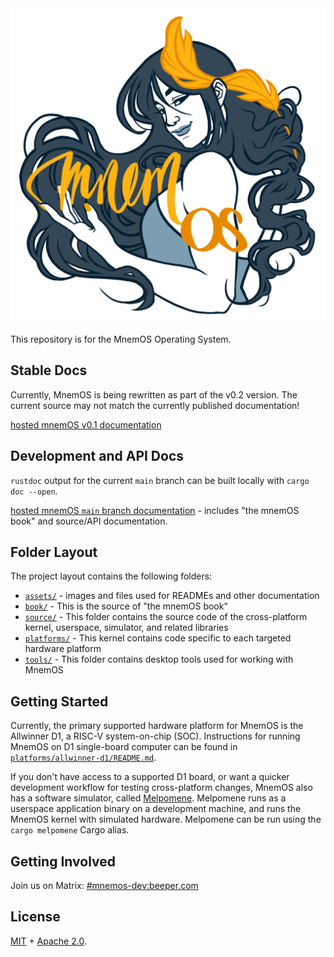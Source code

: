 <img src = "./assets/logo-mnemos-1280px.png" width = "600" alt="MnemOS" />

This repository is for the MnemOS Operating System.

## Stable Docs

Currently, MnemOS is being rewritten as part of the v0.2 version. The current source may not
match the currently published documentation!

[hosted mnemOS v0.1 documentation](https://mnemos.jamesmunns.com)

## Development and API Docs

`rustdoc` output for the current `main` branch can be built locally with `cargo doc --open`.

[hosted mnemOS `main` branch documentation](https://mnemos-dev.jamesmunns.com/) - includes "the mnemOS book" and source/API documentation.

## Folder Layout

The project layout contains the following folders:

* [`assets/`] - images and files used for READMEs and other documentation
* [`book/`] - This is the source of "the mnemOS book"
* [`source/`] - This folder contains the source code of the cross-platform kernel, userspace, simulator, and related libraries
* [`platforms/`] - This kernel contains code specific to each targeted hardware platform
* [`tools/`] - This folder contains desktop tools used for working with MnemOS

[`assets/`]: ./assets/
[`book/`]: ./book/
[`source/`]: ./source/
[`platforms/`]: .platforms/
[`tools/`]: ./tools/

## Getting Started

Currently, the primary supported hardware platform for MnemOS is the
Allwinner D1, a RISC-V system-on-chip (SOC). Instructions for running MnemOS on
D1 single-board computer can be found in [`platforms/allwinner-d1/README.md`].

If you don't have access to a supported D1 board, or want a quicker development
workflow for testing cross-platform changes, MnemOS also has a software
simulator, called [Melpomene]. Melpomene runs as a userspace application binary on
a development machine, and runs the MnemOS kernel with simulated hardware.
Melpomene can be run using the `cargo melpomene` Cargo alias.

[`platforms/allwinner-d1/README.md`]: ./platforms/allwinner-d1/README.md
[Melpomene]: ./source/melpomene

## Getting Involved

Join us on Matrix: [#mnemos-dev:beeper.com](https://matrix.to/#/#mnemos-dev:beeper.com)

## License

[MIT] + [Apache 2.0].

[MIT]: ./LICENSE-MIT
[Apache 2.0]: ./LICENSE-APACHE
